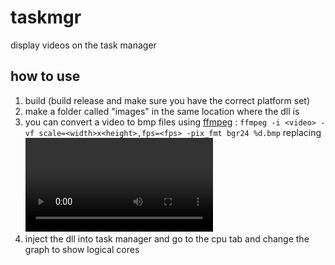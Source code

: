 # taskmgr
display videos on the task manager

## how to use
1. build (build release and make sure you have the correct platform set)
2. make a folder called "images" in the same location where the dll is
3. you can convert a video to bmp files using [ffmpeg](https://www.ffmpeg.org/) :
`ffmpeg -i <video> -vf scale=<width>x<height>,fps=<fps> -pix_fmt bgr24 %d.bmp`
replacing <video> with the video you want, <width> and <height> with the ones that fit you and <fps> i would mostly recommend using 3.
4. inject the dll into task manager and go to the cpu tab and change the graph to show logical cores